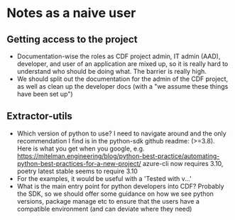 Notes as a naive user
=====================

## Getting access to the project

- Documentation-wise the roles as CDF project admin, IT admin (AAD), developer, and user of an application are mixed up, so it is really hard to understand who
    should be doing what. The barrier is really high.
- We should split out the documentation for the admin of the CDF project, as well as clean up the developer docs (with a "we assume these things have been set up") 

## Extractor-utils

- Which version of python to use? I need to navigate around and the only recommendation I find is in the python-sdk github readme: (>=3.8). Here is what you get when 
    you google, e.g. https://mitelman.engineering/blog/python-best-practice/automating-python-best-practices-for-a-new-project/ azure-cli now requires 3.10, poetry latest stable seems to require 3.10
- For the examples, it would be useful with a 'Tested with v...'
- What is the main entry point for python developers into CDF? Probably the SDK, so we should offer some guidance on how we see python versions, package manage etc to
    ensure that the users have a compatible environment (and can deviate where they need)
